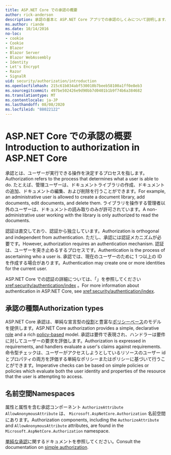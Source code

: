 ```yaml
---
title: ASP.NET Core での承認の概要
author: rick-anderson
description: 承認の基本と ASP.NET Core アプリでの承認のしくみについて説明します。
ms.author: riande
ms.date: 10/14/2016
no-loc:
- cookie
- Cookie
- Blazor
- Blazor Server
- Blazor WebAssembly
- Identity
- Let's Encrypt
- Razor
- SignalR
uid: security/authorization/introduction
ms.openlocfilehash: 215c61b034abf530010b7beeb58100a1ff0e8eb3
ms.sourcegitcommit: 497be502426e9d90bb7d0401b1b9f74b6a384682
ms.translationtype: MT
ms.contentlocale: ja-JP
ms.lasthandoff: 08/08/2020
ms.locfileid: "88022122"
---
```

# <a name="introduction-to-authorization-in-aspnet-core"></a><span data-ttu-id="2a9e9-103">ASP.NET Core での承認の概要</span><span class="sxs-lookup"><span data-stu-id="2a9e9-103">Introduction to authorization in ASP.NET Core</span></span>

<a name="security-authorization-introduction"></a>

<span data-ttu-id="2a9e9-104">承認とは、ユーザーが実行できる操作を決定するプロセスを指します。</span><span class="sxs-lookup"><span data-stu-id="2a9e9-104">Authorization refers to the process that determines what a user is able to do.</span></span> <span data-ttu-id="2a9e9-105">たとえば、管理ユーザーは、ドキュメントライブラリの作成、ドキュメントの追加、ドキュメントの編集、および削除を行うことができます。</span><span class="sxs-lookup"><span data-stu-id="2a9e9-105">For example, an administrative user is allowed to create a document library, add documents, edit documents, and delete them.</span></span> <span data-ttu-id="2a9e9-106">ライブラリを操作する管理者以外のユーザーは、ドキュメントの読み取りのみが許可されています。</span><span class="sxs-lookup"><span data-stu-id="2a9e9-106">A non-administrative user working with the library is only authorized to read the documents.</span></span>

<span data-ttu-id="2a9e9-107">認証は直交しており、認証から独立しています。</span><span class="sxs-lookup"><span data-stu-id="2a9e9-107">Authorization is orthogonal and independent from authentication.</span></span> <span data-ttu-id="2a9e9-108">ただし、承認には認証メカニズムが必要です。</span><span class="sxs-lookup"><span data-stu-id="2a9e9-108">However, authorization requires an authentication mechanism.</span></span> <span data-ttu-id="2a9e9-109">認証は、ユーザーを突き止めるするプロセスです。</span><span class="sxs-lookup"><span data-stu-id="2a9e9-109">Authentication is the process of ascertaining who a user is.</span></span> <span data-ttu-id="2a9e9-110">承認では、現在のユーザーのために 1 つ以上の ID を作成する場合があります。</span><span class="sxs-lookup"><span data-stu-id="2a9e9-110">Authentication may create one or more identities for the current user.</span></span>

<span data-ttu-id="2a9e9-111">ASP.NET Core での認証の詳細については、「」を参照してください <xref:security/authentication/index> 。</span><span class="sxs-lookup"><span data-stu-id="2a9e9-111">For more information about authentication in ASP.NET Core, see <xref:security/authentication/index>.</span></span>

## <a name="authorization-types"></a><span data-ttu-id="2a9e9-112">承認の種類</span><span class="sxs-lookup"><span data-stu-id="2a9e9-112">Authorization types</span></span>

<span data-ttu-id="2a9e9-113">ASP.NET Core 承認は、単純な宣言型の[役割](xref:security/authorization/roles)と豊富な[ポリシーベース](xref:security/authorization/policies)のモデルを提供します。</span><span class="sxs-lookup"><span data-stu-id="2a9e9-113">ASP.NET Core authorization provides a simple, declarative [role](xref:security/authorization/roles) and a rich [policy-based](xref:security/authorization/policies) model.</span></span> <span data-ttu-id="2a9e9-114">承認は要件で表現され、ハンドラーは要件に対してユーザーの要求を評価します。</span><span class="sxs-lookup"><span data-stu-id="2a9e9-114">Authorization is expressed in requirements, and handlers evaluate a user's claims against requirements.</span></span> <span data-ttu-id="2a9e9-115">命令型チェックは、ユーザーがアクセスしようとしているリソースのユーザー id とプロパティの両方を評価する単純なポリシーまたはポリシーに基づいて行うことができます。</span><span class="sxs-lookup"><span data-stu-id="2a9e9-115">Imperative checks can be based on simple policies or policies which evaluate both the user identity and properties of the resource that the user is attempting to access.</span></span>

## <a name="namespaces"></a><span data-ttu-id="2a9e9-116">名前空間</span><span class="sxs-lookup"><span data-stu-id="2a9e9-116">Namespaces</span></span>

<span data-ttu-id="2a9e9-117">属性と属性を含む承認コンポーネント `AuthorizeAttribute` `AllowAnonymousAttribute` は、 `Microsoft.AspNetCore.Authorization` 名前空間にあります。</span><span class="sxs-lookup"><span data-stu-id="2a9e9-117">Authorization components, including the `AuthorizeAttribute` and `AllowAnonymousAttribute` attributes, are found in the `Microsoft.AspNetCore.Authorization` namespace.</span></span>

<span data-ttu-id="2a9e9-118">[単純な承認](xref:security/authorization/simple)に関するドキュメントを参照してください。</span><span class="sxs-lookup"><span data-stu-id="2a9e9-118">Consult the documentation on [simple authorization](xref:security/authorization/simple).</span></span>
